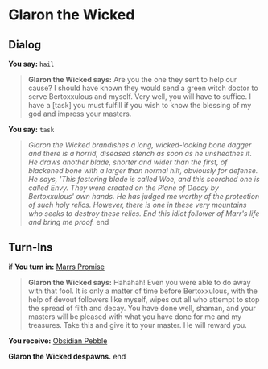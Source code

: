 # Glaron the Wicked
## Dialog

**You say:** `hail`



>**Glaron the Wicked says:** Are you the one they sent to help our cause? I should have known they would send a green witch doctor to serve Bertoxxulous and myself. Very well, you will have to suffice. I have a [task] you must fulfill if you wish to know the blessing of my god and impress your masters.

**You say:** `task`



>*Glaron the Wicked brandishes a long, wicked-looking bone dagger and there is a horrid, diseased stench as soon as he unsheathes it. He draws another blade, shorter and wider than the first, of blackened bone with a larger than normal hilt, obviously for defense. He says, 'This festering blade is called Woe, and this scorched one is called Envy. They were created on the Plane of Decay by Bertoxxulous' own hands. He has judged me worthy of the protection of such holy relics. However, there is one in these very mountains who seeks to destroy these relics. End this idiot follower of Marr's life and bring me proof.*
end

## Turn-Ins





if **You turn in:** [Marrs Promise](/item/1675)


>**Glaron the Wicked says:** Hahahah! Even you were able to do away with that fool. It is only a matter of time before Bertoxxulous, with the help of devout followers like myself, wipes out all who attempt to stop the spread of filth and decay. You have done well, shaman, and your masters will be pleased with what you have done for me and my treasures. Take this and give it to your master. He will reward you.


 **You receive:**  [Obsidian Pebble](/item/1669) 


**Glaron the Wicked despawns.**
end





